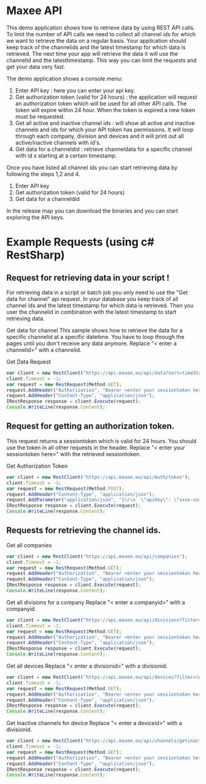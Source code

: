 
# Maxee API
This demo application shows how to retrieve data by using REST API calls.
To limit the number of API calls we need to collect all channel ids for which we want to retrieve the data on a regular basis. Your application should keep track of the channelids and the latest timestamp for which data is retrieved. The next time your app will retrieve the data it will use the channelid and the latesttimestamp. This way you can limit the requests and get your data very fast.

The demo application shows a console menu:
1. Enter API key : here you can enter your api key.
2. Get authorization token (valid for 24 hours) : the application will request an authorization token which will be used for all other API calls. The token will expire within 24 hour. When the token is expired a new token must be requested.
3. Get all active and inactive channel ids : will show all active and inactive channels and ids for which your API token has permissions. It will loop through each company, division and devices and it will print out all active/inactive channels with id's.
4. Get data for a channeldid : retrieve channeldata for a specific channel with id x starting at a certain timestamp.

Once you have listed all channel ids you can start retrieving data by following the steps 1,2 and 4.
1. Enter API key
2. Get authorization token (valid for 24 hours)
4. Get data for a channeldid

In the release map you can download the binaries and you can start exploring the API keys.

# **Example Requests** (using c# RestSharp)

## Request for retrieving data in your script !
For retrieving data in a script or batch job you only need to use the "Get data for channel" api request. In your database you keep track of all channel ids and the latest timestamp for which data is retrieved. Then you user the channelid in combination with the latest timestamp to start retrieving data.

Get data for channel
This sample shows how to retrieve the data for a specific channelid at a specific datetime. You have to loop through the pages until you don't receive any data anymore.
Replace "< enter a channelid>" with a channelid.

Get Data Request
```javascript
var client = new RestClient("https://api.maxee.eu/api/data?sort=timeStamp-desc&page=24&pageSize=20&filter=(channelId~eq~<enter a channelId<~and~timeStamp~gte~datetime'2020-01-05T10-00-00')");
client.Timeout = -1;
var request = new RestRequest(Method.GET);
request.AddHeader("Authorization", "Bearer <enter your sessiontoken here>");
request.AddHeader("Content-Type", "application/json");
IRestResponse response = client.Execute(request);
Console.WriteLine(response.Content);
```
## Request for getting an authorization token.
This request returns a sessiontoken which is valid for 24 hours. You should use the token in all other requests in the header.
Replace "< enter your sessiontoken here>" with the retrieved sessiontoken.

Get Authorization Token 

```javascript
var client = new RestClient("https://api.maxee.eu/api/Auth/token");
client.Timeout = -1;
var request = new RestRequest(Method.POST);
request.AddHeader("Content-Type", "application/json");
request.AddParameter("application/json", "{\r\n  \"apiKey\": \"xxxx-xxxx-xxxx-xxxx-xxxx\"\r\n}",  ParameterType.RequestBody);
IRestResponse response = client.Execute(request);
Console.WriteLine(response.Content);
```
## Requests for retrieving the channel ids.

Get all companies

```javascript
var client = new RestClient("https://api.maxee.eu/api/companies");
client.Timeout = -1;
var request = new RestRequest(Method.GET);
request.AddHeader("Authorization", "Bearer <enter your sessiontoken here>");
request.AddHeader("Content-Type", "application/json");
IRestResponse response = client.Execute(request);
Console.WriteLine(response.Content);
```

Get all divisions for a company
Replace "< enter a companyid>" with a companyid.

```javascript
var client = new RestClient("https://api.maxee.eu/api/divisions?filter=(companyid~eq~<enter a companyid>)");
client.Timeout = -1;
var request = new RestRequest(Method.GET);
request.AddHeader("Authorization", "Bearer <enter your sessiontoken here>");
request.AddHeader("Content-Type", "application/json");
IRestResponse response = client.Execute(request);
Console.WriteLine(response.Content);
```

Get all devices
Replace "< enter a divisionid>" with a divisionid.
```javascript
var client = new RestClient("https://api.maxee.eu/api/devices?filter=(divisionid~eq~<enter a divisionid>)");
client.Timeout = -1;
var request = new RestRequest(Method.GET);
request.AddHeader("Authorization", "Bearer <enter your sessiontoken here>");
request.AddHeader("Content-Type", "application/json");
IRestResponse response = client.Execute(request);
Console.WriteLine(response.Content);
```

Get Inactive channels for device
Replace "< enter a deviceid>" with a divisionid.
```javascript
var client = new RestClient("https://api.maxee.eu/api/channels/getinactivechannels/<enter a deviceid>");
client.Timeout = -1;
var request = new RestRequest(Method.GET);
request.AddHeader("Authorization", "Bearer <enter your sessiontoken here>");
request.AddHeader("Content-Type", "application/json");
IRestResponse response = client.Execute(request);
Console.WriteLine(response.Content);
```



